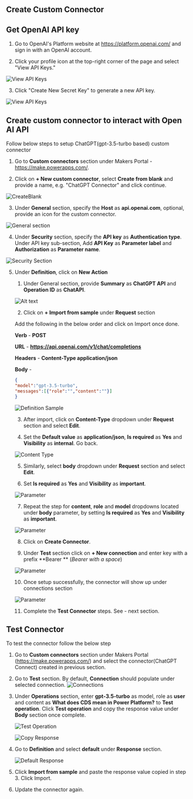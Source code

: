 ## Create Custom Connector

## Get OpenAI API key

1. Go to OpenAI's Platform website at https://platform.openai.com/ and sign in with an OpenAI account.

2. Click your profile icon at the top-right corner of the page and select "View API Keys."

  ![View API Keys](media/CustomConnector/Viewkey.png)

3. Click "Create New Secret Key" to generate a new API key.

  ![View API Keys](media/CustomConnector/GenerateKey.png)

## Create custom connector to interact with Open AI API

Follow below steps to setup ChatGPT(gpt-3.5-turbo based) custom connector

1. Go to **Custom connectors** section under Makers Portal - https://make.powerapps.com/.


2. Click on **+ New custom connector**, select **Create from blank** and provide a name, e.g. "ChatGPT Connector" and click continue.

![CreateBlank](media/CustomConnector/CreateBlank.png)

3. Under **General**  section, specify the **Host** as **api.openai.com**, optional, provide an icon for the custom connector.

![General section](/media/CustomConnector/General.png)

4. Under **Security** section, specify the **API key** as **Authentication type**. Under API key sub-section, Add **API Key** as **Parameter label** and **Authorization** as **Parameter name**.

![Security Section](/media/CustomConnector/Security.png)

5. Under **Definition**, click on **New Action**
    1. Under General section, provide **Summary** as **ChatGPT API** and **Operation ID** as **ChatAPI**.

    ![Alt text](/media/CustomConnector/SubGeneral.png)

    2. Click on **+ Import from sample** under **Request** section

    Add the following in the below order and click on Import once done.

    **Verb** - **POST**

    **URL** - **https://api.openai.com/v1/chat/completions**

    **Headers** - **Content-Type application/json**

    **Body** -

    ```JSON
    {
    "model":"gpt-3.5-turbo",
    "messages":[{"role":"","content":""}]
    }
    ```

    ![Definition Sample](/media/CustomConnector/DefinitionSample.png)

    3. After import, click on **Content-Type** dropdown under **Request** section and select **Edit**.

    4. Set the **Default value** as **application/json**, **Is required** as **Yes** and **Visibility** as **internal**. Go back.

    ![Content Type](/media/CustomConnector/ContentType.png)

    5. Similarly, select **body** dropdown under **Request** section and select **Edit**.

    6. Set **Is required** as **Yes** and **Visibility** as **important**.

    ![Parameter](/media/CustomConnector/Parameter.png)

    7. Repeat the step for **content**, **role** and **model** dropdowns located under **body** parameter, by setting **Is required** as **Yes** and **Visibility** as **important**.

    ![Parameter](/media/CustomConnector/BodyParameter.png)

    8. Click on **Create Connector**.

    9. Under **Test** section click on **+ New connection** and enter key with a prefix **Bearer ** (_Bearer with a space_)

    ![Parameter](/media/CustomConnector/Bearerkey.png)

    10. Once setup successfully, the connector will show up under connections section

     ![Parameter](/media/CustomConnector/Connections.png)

    11. Complete the **Test Connector** steps. See - next section.

## Test Connector

To test the connector follow the below step

1. Go to **Custom connectors** section under Makers Portal (https://make.powerapps.com/) and select the connector(ChatGPT Connect) created in previous section.
2. Go to **Test** section. By default, **Connection** should populate under selected connection.
    ![Connections](/media/CustomConnector/TestConnection.png)
3. Under **Operations** section, enter **gpt-3.5-turbo** as model, role as **user** and content as **What does CDS mean in Power Platform?** to **Test operation**. Click **Test operation** and copy the response value under **Body** section once complete.

    ![Test Operation](/media/CustomConnector/TestOperation.png)

    ![Copy Response](/media/CustomConnector/CopyResponse.png)

4. Go to **Definition** and select **default** under **Response** section.

    ![Default Response](/media/CustomConnector/DefaultResponse.png)

5. Click **Import from sample** and paste the response value copied in step 3. Click Import.
6. Update the connector again.